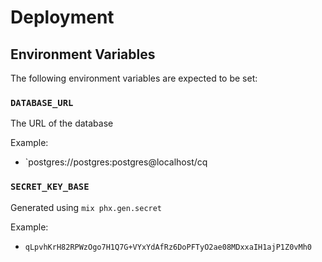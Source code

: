 # Deployment

## Environment Variables

The following environment variables are expected to be set:

### `DATABASE_URL`

The URL of the database

Example:
- `postgres://postgres:postgres@localhost/cq

### `SECRET_KEY_BASE`

Generated using `mix phx.gen.secret`

Example:
- `qLpvhKrH82RPWzOgo7H1Q7G+VYxYdAfRz6DoPFTyO2ae08MDxxaIH1ajP1Z0vMh0`